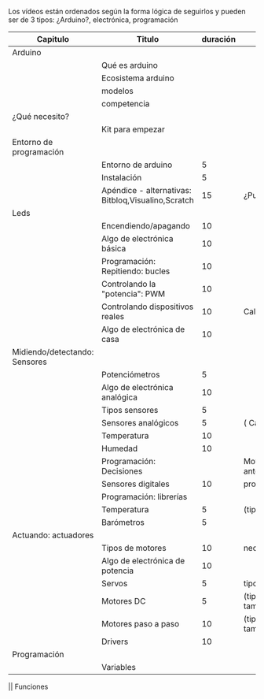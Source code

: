 
Los vídeos están ordenados según la forma lógica de seguirlos y pueden ser de 3 tipos: ¿Arduino?, electrónica, programación

|Capitulo|Titulo|duración|descripción
|---|---|---|---
|Arduino||||
||Qué es arduino|||
||Ecosistema arduino|||
||modelos|||
||competencia|||
| ¿Qué necesito?||||
||Kit para empezar|||
|Entorno de programación||||
||Entorno de arduino| 5||
||Instalación | 5||
||Apéndice - alternativas: Bitbloq,Visualino,Scratch| 15 |¿Puede distraer?
|Leds||||
||Encendiendo/apagando| 10|
||Algo de electrónica básica | 10
||Programación: Repitiendo: bucles | 10
||Controlando la "potencia": PWM | 10
||Controlando dispositivos reales | 10 | Calidad, cuidado
||Algo de electrónica de casa| 10
| Midiendo/detectando: Sensores
||Potenciómetros | 5
||Algo de electrónica analógica | 10
||Tipos sensores | 5
||Sensores analógicos | 5 | ( Calibrado )
||Temperatura| 10
||Humedad | 10
|| Programación: Decisiones|| Mover a algún punto anterior
||Sensores digitales| 10| protocolos
||Programación: librerías|
||Temperatura | 5| (tipo, precisión)
||Barómetros| 5
|Actuando: actuadores
||Tipos de motores| 10 | necesidades
||Algo de electrónica de potencia | 10
||Servos| 5| tipos
||Motores DC | 5| (tipos, potencia, tamaño,reducciones)
||Motores paso a paso | 10 |(tipos, potencia, tamaño
||Drivers| 10
| Programación
|| Variables

|| Funciones
